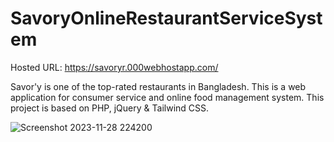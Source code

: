 # SavoryOnlineRestaurantServiceSystem

Hosted URL: https://savoryr.000webhostapp.com/ 

Savor'y is one of the top-rated restaurants in Bangladesh. This is a web application for consumer service and online food management system. This project is based on PHP, jQuery &amp; Tailwind CSS.

![Screenshot 2023-11-28 224200](https://github.com/Rafid00/SavoryOnlineRestaurantServiceSystem/assets/48888237/f10a1742-6a3b-490d-a64f-10c9d505a1d8)
